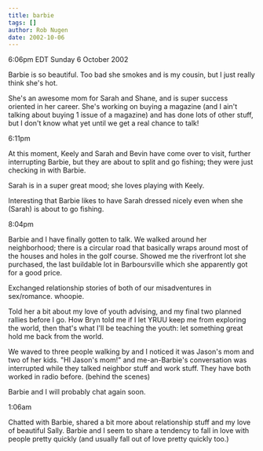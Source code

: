 ```yaml
---
title: barbie
tags: []
author: Rob Nugen
date: 2002-10-06
---
```


<p class=date>6:06pm EDT Sunday 6 October 2002</p>

<p>Barbie is so beautiful.  Too bad she smokes and is my cousin, but I
just really think she's hot.</p>

<p>She's an awesome mom for Sarah and Shane, and is super success
oriented in her career.  She's working on buying a magazine (and I
ain't talking about buying 1 issue of a magazine) and has done lots of
other stuff, but I don't know what yet until we get a real chance to
talk!</p>

<p class=date>6:11pm</p>

<p>At this moment, Keely and Sarah and Bevin have come over to visit,
further interrupting Barbie, but they are about to split and go
fishing; they were just checking in with Barbie.</p>

<p>Sarah is in a super great mood; she loves playing with Keely.</p>

<p>Interesting that Barbie likes to have Sarah dressed nicely even
when she (Sarah) is about to go fishing.</p>

<p class=date>8:04pm</p>

<p>Barbie and I have finally gotten to talk.  We walked around her
neighborhood; there is a circular road that basically wraps around
most of the houses and holes in the golf course.  Showed me the
riverfront lot she purchased, the last buildable lot in Barboursville
which she apparently got for a good price.</p>

<p>Exchanged relationship stories of both of our misadventures in
sex/romance.  whoopie.</p>

<p>Told her a bit about my love of youth advising, and my final two
planned rallies before I go.  How Bryn told me if I let YRUU keep me
from exploring the world, then that's what I'll be teaching the youth:
let something great hold me back from the world.</p>

<p>We waved to three people walking by and I noticed it was Jason's
mom and two of her kids.  "HI Jason's mom!" and me-an-Barbie's
conversation was interrupted while they talked neighbor stuff and work
stuff.  They have both worked in radio before. (behind the scenes)</p>

<p>Barbie and I will probably chat again soon.</p>

<p class=date>1:06am</p>

<p>Chatted with Barbie, shared a bit more about relationship stuff and
my love of beautiful Sally.  Barbie and I seem to share a tendency to
fall in love with people pretty quickly (and usually fall out of love
pretty quickly too.)</p>
